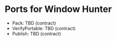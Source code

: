 <!-- Updated: 2025-09-18T13:32:25.846Z -->
# Ports for Window Hunter

- Pack: TBD (contract)
- VerifyPortable: TBD (contract)
- Publish: TBD (contract)
